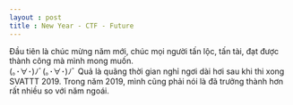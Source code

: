 ```yaml
---
layout : post 
title : New Year - CTF - Future 
--- 
```


Đầu tiên là chúc mừng năm mới, chúc mọi người tấn lộc, tấn tài, đạt được thành công mà mình mong muốn.  
(｡･∀･)ﾉﾞ(｡･∀･)ﾉﾞ
Quả là quãng thời gian nghỉ ngơi dài hơi sau khi thi xong SVATTT 2019. Trong năm 2019, mình cũng phải nói là đã trưởng thành hơn rất nhiều so với năm ngoái.
